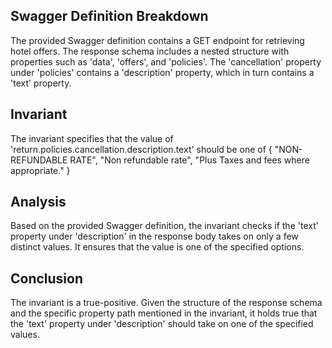 ## Swagger Definition Breakdown
The provided Swagger definition contains a GET endpoint for retrieving hotel offers. The response schema includes a nested structure with properties such as 'data', 'offers', and 'policies'. The 'cancellation' property under 'policies' contains a 'description' property, which in turn contains a 'text' property.

## Invariant
The invariant specifies that the value of 'return.policies.cancellation.description.text' should be one of { "NON-REFUNDABLE RATE", "Non refundable rate", "Plus Taxes and fees where appropriate." }

## Analysis
Based on the provided Swagger definition, the invariant checks if the 'text' property under 'description' in the response body takes on only a few distinct values. It ensures that the value is one of the specified options.

## Conclusion
The invariant is a true-positive. Given the structure of the response schema and the specific property path mentioned in the invariant, it holds true that the 'text' property under 'description' should take on one of the specified values.
